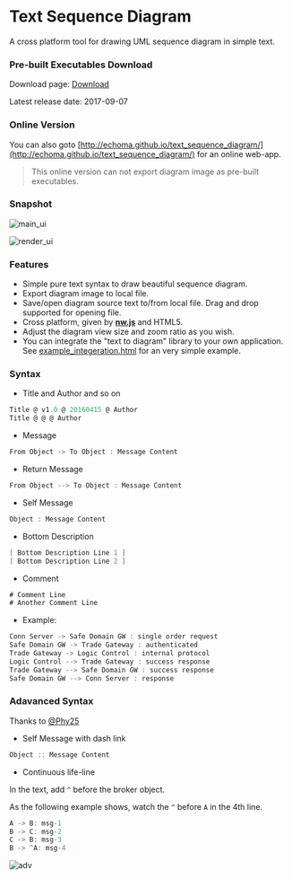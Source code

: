 # Text Sequence Diagram

A cross platform tool for drawing UML sequence diagram in simple text.

### Pre-built Executables Download

Download page: [Download](https://github.com/echoma/text_sequence_diagram/wiki/Download)

Latest release date: 2017-09-07

### Online Version

You can also goto [http://echoma.github.io/text_sequence_diagram/](http://echoma.github.io/text_sequence_diagram/) for an online web-app.

> This online version can not export diagram image as pre-built executables.

### Snapshot

![main_ui](https://media.githubusercontent.com/media/echoma/lfs/master/text_sequence_diagram/img/index.png)

![render_ui](https://media.githubusercontent.com/media/echoma/lfs/master/text_sequence_diagram/img/render.png)

### Features

* Simple pure text syntax to draw beautiful sequence diagram.
* Export diagram image to local file.
* Save/open diagram source text to/from local file. Drag and drop supported for opening file.
* Cross platform, given by [**nw.js**](https://github.com/nwjs/nw.js) and HTML5.
* Adjust the diagram view size and zoom ratio as you wish.
* You can integrate the "text to diagram" library to your own application. See [example_integeration.html](https://github.com/echoma/text_sequence_diagram/blob/master/example_integeration.html) for an very simple example.

### Syntax

* Title and Author and so on
```scala
Title @ v1.0 @ 20160415 @ Author
Title @ @ @ Author
```

* Message
```scala
From Object -> To Object : Message Content
```

* Return Message
```scala
From Object --> To Object : Message Content
```

* Self Message
```scala
Object : Message Content
```

* Bottom Description
```scala
[ Bottom Description Line 1 ]
[ Bottom Description Line 2 ]
```

* Comment
```scala
# Comment Line
# Another Comment Line
```

* Example:
```scala
Conn Server -> Safe Domain GW : single order request
Safe Domain GW -> Trade Gateway : authenticated
Trade Gateway -> Logic Control : internal protocol
Logic Control --> Trade Gateway : success response
Trade Gateway --> Safe Domain GW : success response
Safe Domain GW --> Conn Server : response
```

### Adavanced Syntax

Thanks to [@Phy25](https://github.com/phy25)

* Self Message with dash link
```scala
Object :: Message Content
```

* Continuous life-line

In the text, add `^` before the broker object.

As the following example shows, watch the `^` before `A` in the 4th line.

```scala
A -> B: msg-1
B -> C: msg-2
C -> B: msg-3
B -> ^A: msg-4
```

![adv](https://media.githubusercontent.com/media/echoma/lfs/master/text_sequence_diagram/img/adv.png)